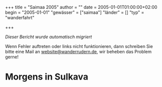 +++
title = "Saimaa 2005"
author = ""
date = 2005-01-01T01:00:00+02:00
begin = "2005-01-01"
"gewässer" = ["saimaa"]
"länder" = []
"typ" = "wanderfahrt"

+++


*Dieser Bericht wurde automatisch migriert*

Wenn Fehler auftreten oder links nicht funktionieren, dann schreiben Sie bitte eine Mail an website@wanderrudern.de, wir beheben das Problem gerne!



# Morgens in Sulkava



